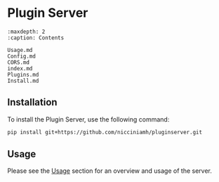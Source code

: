 # Plugin Server

```{toctree}
:maxdepth: 2
:caption: Contents

Usage.md
Config.md
CORS.md
index.md
Plugins.md
Install.md
```

## Installation
To install the Plugin Server, use the following command:

```bash
pip install git+https://github.com/nicciniamh/pluginserver.git
```

## Usage
Please see the [Usage](Usage.md) section for an overview and usage of the server.
